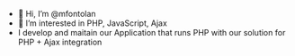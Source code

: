 - 👋 Hi, I’m @mfontolan
- 👀 I’m interested in PHP, JavaScript, Ajax
- I develop and maitain our Application that runs PHP with our solution for PHP + Ajax integration

<!---
mfontolan/mfontolan is a ✨ special ✨ repository because its `README.md` (this file) appears on your GitHub profile.
You can click the Preview link to take a look at your changes.
--->
